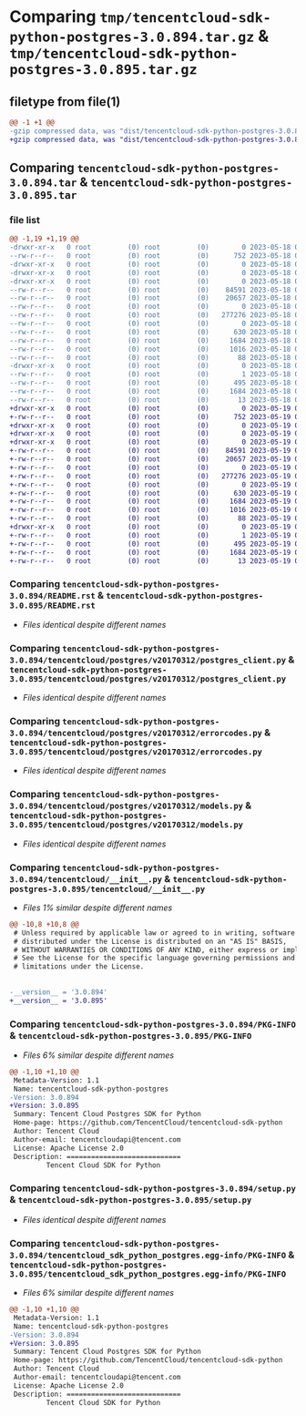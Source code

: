 # Comparing `tmp/tencentcloud-sdk-python-postgres-3.0.894.tar.gz` & `tmp/tencentcloud-sdk-python-postgres-3.0.895.tar.gz`

## filetype from file(1)

```diff
@@ -1 +1 @@
-gzip compressed data, was "dist/tencentcloud-sdk-python-postgres-3.0.894.tar", last modified: Thu May 18 00:33:35 2023, max compression
+gzip compressed data, was "dist/tencentcloud-sdk-python-postgres-3.0.895.tar", last modified: Fri May 19 02:57:12 2023, max compression
```

## Comparing `tencentcloud-sdk-python-postgres-3.0.894.tar` & `tencentcloud-sdk-python-postgres-3.0.895.tar`

### file list

```diff
@@ -1,19 +1,19 @@
-drwxr-xr-x   0 root         (0) root         (0)        0 2023-05-18 00:33:35.000000 tencentcloud-sdk-python-postgres-3.0.894/
--rw-r--r--   0 root         (0) root         (0)      752 2023-05-18 00:33:34.000000 tencentcloud-sdk-python-postgres-3.0.894/README.rst
-drwxr-xr-x   0 root         (0) root         (0)        0 2023-05-18 00:33:35.000000 tencentcloud-sdk-python-postgres-3.0.894/tencentcloud/
-drwxr-xr-x   0 root         (0) root         (0)        0 2023-05-18 00:33:35.000000 tencentcloud-sdk-python-postgres-3.0.894/tencentcloud/postgres/
-drwxr-xr-x   0 root         (0) root         (0)        0 2023-05-18 00:33:35.000000 tencentcloud-sdk-python-postgres-3.0.894/tencentcloud/postgres/v20170312/
--rw-r--r--   0 root         (0) root         (0)    84591 2023-05-18 00:33:34.000000 tencentcloud-sdk-python-postgres-3.0.894/tencentcloud/postgres/v20170312/postgres_client.py
--rw-r--r--   0 root         (0) root         (0)    20657 2023-05-18 00:33:34.000000 tencentcloud-sdk-python-postgres-3.0.894/tencentcloud/postgres/v20170312/errorcodes.py
--rw-r--r--   0 root         (0) root         (0)        0 2023-05-18 00:33:34.000000 tencentcloud-sdk-python-postgres-3.0.894/tencentcloud/postgres/v20170312/__init__.py
--rw-r--r--   0 root         (0) root         (0)   277276 2023-05-18 00:33:34.000000 tencentcloud-sdk-python-postgres-3.0.894/tencentcloud/postgres/v20170312/models.py
--rw-r--r--   0 root         (0) root         (0)        0 2023-05-18 00:33:34.000000 tencentcloud-sdk-python-postgres-3.0.894/tencentcloud/postgres/__init__.py
--rw-r--r--   0 root         (0) root         (0)      630 2023-05-18 00:33:34.000000 tencentcloud-sdk-python-postgres-3.0.894/tencentcloud/__init__.py
--rw-r--r--   0 root         (0) root         (0)     1684 2023-05-18 00:33:35.000000 tencentcloud-sdk-python-postgres-3.0.894/PKG-INFO
--rw-r--r--   0 root         (0) root         (0)     1016 2023-05-18 00:33:34.000000 tencentcloud-sdk-python-postgres-3.0.894/setup.py
--rw-r--r--   0 root         (0) root         (0)       88 2023-05-18 00:33:35.000000 tencentcloud-sdk-python-postgres-3.0.894/setup.cfg
-drwxr-xr-x   0 root         (0) root         (0)        0 2023-05-18 00:33:35.000000 tencentcloud-sdk-python-postgres-3.0.894/tencentcloud_sdk_python_postgres.egg-info/
--rw-r--r--   0 root         (0) root         (0)        1 2023-05-18 00:33:35.000000 tencentcloud-sdk-python-postgres-3.0.894/tencentcloud_sdk_python_postgres.egg-info/dependency_links.txt
--rw-r--r--   0 root         (0) root         (0)      495 2023-05-18 00:33:35.000000 tencentcloud-sdk-python-postgres-3.0.894/tencentcloud_sdk_python_postgres.egg-info/SOURCES.txt
--rw-r--r--   0 root         (0) root         (0)     1684 2023-05-18 00:33:35.000000 tencentcloud-sdk-python-postgres-3.0.894/tencentcloud_sdk_python_postgres.egg-info/PKG-INFO
--rw-r--r--   0 root         (0) root         (0)       13 2023-05-18 00:33:35.000000 tencentcloud-sdk-python-postgres-3.0.894/tencentcloud_sdk_python_postgres.egg-info/top_level.txt
+drwxr-xr-x   0 root         (0) root         (0)        0 2023-05-19 02:57:12.000000 tencentcloud-sdk-python-postgres-3.0.895/
+-rw-r--r--   0 root         (0) root         (0)      752 2023-05-19 02:57:12.000000 tencentcloud-sdk-python-postgres-3.0.895/README.rst
+drwxr-xr-x   0 root         (0) root         (0)        0 2023-05-19 02:57:12.000000 tencentcloud-sdk-python-postgres-3.0.895/tencentcloud/
+drwxr-xr-x   0 root         (0) root         (0)        0 2023-05-19 02:57:12.000000 tencentcloud-sdk-python-postgres-3.0.895/tencentcloud/postgres/
+drwxr-xr-x   0 root         (0) root         (0)        0 2023-05-19 02:57:12.000000 tencentcloud-sdk-python-postgres-3.0.895/tencentcloud/postgres/v20170312/
+-rw-r--r--   0 root         (0) root         (0)    84591 2023-05-19 02:57:12.000000 tencentcloud-sdk-python-postgres-3.0.895/tencentcloud/postgres/v20170312/postgres_client.py
+-rw-r--r--   0 root         (0) root         (0)    20657 2023-05-19 02:57:12.000000 tencentcloud-sdk-python-postgres-3.0.895/tencentcloud/postgres/v20170312/errorcodes.py
+-rw-r--r--   0 root         (0) root         (0)        0 2023-05-19 02:57:12.000000 tencentcloud-sdk-python-postgres-3.0.895/tencentcloud/postgres/v20170312/__init__.py
+-rw-r--r--   0 root         (0) root         (0)   277276 2023-05-19 02:57:12.000000 tencentcloud-sdk-python-postgres-3.0.895/tencentcloud/postgres/v20170312/models.py
+-rw-r--r--   0 root         (0) root         (0)        0 2023-05-19 02:57:12.000000 tencentcloud-sdk-python-postgres-3.0.895/tencentcloud/postgres/__init__.py
+-rw-r--r--   0 root         (0) root         (0)      630 2023-05-19 02:57:12.000000 tencentcloud-sdk-python-postgres-3.0.895/tencentcloud/__init__.py
+-rw-r--r--   0 root         (0) root         (0)     1684 2023-05-19 02:57:12.000000 tencentcloud-sdk-python-postgres-3.0.895/PKG-INFO
+-rw-r--r--   0 root         (0) root         (0)     1016 2023-05-19 02:57:12.000000 tencentcloud-sdk-python-postgres-3.0.895/setup.py
+-rw-r--r--   0 root         (0) root         (0)       88 2023-05-19 02:57:12.000000 tencentcloud-sdk-python-postgres-3.0.895/setup.cfg
+drwxr-xr-x   0 root         (0) root         (0)        0 2023-05-19 02:57:12.000000 tencentcloud-sdk-python-postgres-3.0.895/tencentcloud_sdk_python_postgres.egg-info/
+-rw-r--r--   0 root         (0) root         (0)        1 2023-05-19 02:57:12.000000 tencentcloud-sdk-python-postgres-3.0.895/tencentcloud_sdk_python_postgres.egg-info/dependency_links.txt
+-rw-r--r--   0 root         (0) root         (0)      495 2023-05-19 02:57:12.000000 tencentcloud-sdk-python-postgres-3.0.895/tencentcloud_sdk_python_postgres.egg-info/SOURCES.txt
+-rw-r--r--   0 root         (0) root         (0)     1684 2023-05-19 02:57:12.000000 tencentcloud-sdk-python-postgres-3.0.895/tencentcloud_sdk_python_postgres.egg-info/PKG-INFO
+-rw-r--r--   0 root         (0) root         (0)       13 2023-05-19 02:57:12.000000 tencentcloud-sdk-python-postgres-3.0.895/tencentcloud_sdk_python_postgres.egg-info/top_level.txt
```

### Comparing `tencentcloud-sdk-python-postgres-3.0.894/README.rst` & `tencentcloud-sdk-python-postgres-3.0.895/README.rst`

 * *Files identical despite different names*

### Comparing `tencentcloud-sdk-python-postgres-3.0.894/tencentcloud/postgres/v20170312/postgres_client.py` & `tencentcloud-sdk-python-postgres-3.0.895/tencentcloud/postgres/v20170312/postgres_client.py`

 * *Files identical despite different names*

### Comparing `tencentcloud-sdk-python-postgres-3.0.894/tencentcloud/postgres/v20170312/errorcodes.py` & `tencentcloud-sdk-python-postgres-3.0.895/tencentcloud/postgres/v20170312/errorcodes.py`

 * *Files identical despite different names*

### Comparing `tencentcloud-sdk-python-postgres-3.0.894/tencentcloud/postgres/v20170312/models.py` & `tencentcloud-sdk-python-postgres-3.0.895/tencentcloud/postgres/v20170312/models.py`

 * *Files identical despite different names*

### Comparing `tencentcloud-sdk-python-postgres-3.0.894/tencentcloud/__init__.py` & `tencentcloud-sdk-python-postgres-3.0.895/tencentcloud/__init__.py`

 * *Files 1% similar despite different names*

```diff
@@ -10,8 +10,8 @@
 # Unless required by applicable law or agreed to in writing, software
 # distributed under the License is distributed on an "AS IS" BASIS,
 # WITHOUT WARRANTIES OR CONDITIONS OF ANY KIND, either express or implied.
 # See the License for the specific language governing permissions and
 # limitations under the License.
 
 
-__version__ = '3.0.894'
+__version__ = '3.0.895'
```

### Comparing `tencentcloud-sdk-python-postgres-3.0.894/PKG-INFO` & `tencentcloud-sdk-python-postgres-3.0.895/PKG-INFO`

 * *Files 6% similar despite different names*

```diff
@@ -1,10 +1,10 @@
 Metadata-Version: 1.1
 Name: tencentcloud-sdk-python-postgres
-Version: 3.0.894
+Version: 3.0.895
 Summary: Tencent Cloud Postgres SDK for Python
 Home-page: https://github.com/TencentCloud/tencentcloud-sdk-python
 Author: Tencent Cloud
 Author-email: tencentcloudapi@tencent.com
 License: Apache License 2.0
 Description: ============================
         Tencent Cloud SDK for Python
```

### Comparing `tencentcloud-sdk-python-postgres-3.0.894/setup.py` & `tencentcloud-sdk-python-postgres-3.0.895/setup.py`

 * *Files identical despite different names*

### Comparing `tencentcloud-sdk-python-postgres-3.0.894/tencentcloud_sdk_python_postgres.egg-info/PKG-INFO` & `tencentcloud-sdk-python-postgres-3.0.895/tencentcloud_sdk_python_postgres.egg-info/PKG-INFO`

 * *Files 6% similar despite different names*

```diff
@@ -1,10 +1,10 @@
 Metadata-Version: 1.1
 Name: tencentcloud-sdk-python-postgres
-Version: 3.0.894
+Version: 3.0.895
 Summary: Tencent Cloud Postgres SDK for Python
 Home-page: https://github.com/TencentCloud/tencentcloud-sdk-python
 Author: Tencent Cloud
 Author-email: tencentcloudapi@tencent.com
 License: Apache License 2.0
 Description: ============================
         Tencent Cloud SDK for Python
```

